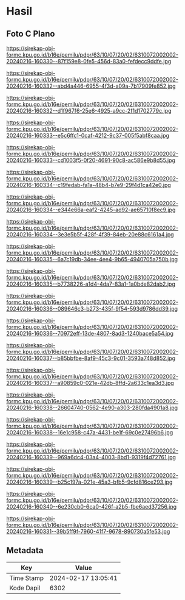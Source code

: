 # Hasil

## Foto C Plano

https://sirekap-obj-formc.kpu.go.id/b16e/pemilu/pdpr/63/10/07/20/02/6310072002002-20240216-160330--87f159e8-0fe5-456d-83a0-fefdecc9ddfe.jpg

https://sirekap-obj-formc.kpu.go.id/b16e/pemilu/pdpr/63/10/07/20/02/6310072002002-20240216-160332--abd4a446-6955-4f3d-a09a-7b17909fe852.jpg

https://sirekap-obj-formc.kpu.go.id/b16e/pemilu/pdpr/63/10/07/20/02/6310072002002-20240216-160332--d1f967f6-25e6-4925-a9cc-2f1d1702779c.jpg

https://sirekap-obj-formc.kpu.go.id/b16e/pemilu/pdpr/63/10/07/20/02/6310072002002-20240216-160333--e5c6ffc1-0caf-4212-9c37-005f5abf8caa.jpg

https://sirekap-obj-formc.kpu.go.id/b16e/pemilu/pdpr/63/10/07/20/02/6310072002002-20240216-160333--cd1003f5-0f20-4691-90c8-ac586e9b8d55.jpg

https://sirekap-obj-formc.kpu.go.id/b16e/pemilu/pdpr/63/10/07/20/02/6310072002002-20240216-160334--c19fedab-fa1a-48b4-b7e9-29f4d1ca42e0.jpg

https://sirekap-obj-formc.kpu.go.id/b16e/pemilu/pdpr/63/10/07/20/02/6310072002002-20240216-160334--e344e66a-eaf2-4245-ad92-ae65710f8ec9.jpg

https://sirekap-obj-formc.kpu.go.id/b16e/pemilu/pdpr/63/10/07/20/02/6310072002002-20240216-160334--3e3e5b5f-428f-4f39-84eb-20e88c6161a4.jpg

https://sirekap-obj-formc.kpu.go.id/b16e/pemilu/pdpr/63/10/07/20/02/6310072002002-20240216-160335--6a7c19db-34ee-4ee4-9b65-4940705a750b.jpg

https://sirekap-obj-formc.kpu.go.id/b16e/pemilu/pdpr/63/10/07/20/02/6310072002002-20240216-160335--b7738226-a1d4-4da7-83a1-1a0bde82dab2.jpg

https://sirekap-obj-formc.kpu.go.id/b16e/pemilu/pdpr/63/10/07/20/02/6310072002002-20240216-160336--089646c3-b273-435f-9f54-593d9786dd39.jpg

https://sirekap-obj-formc.kpu.go.id/b16e/pemilu/pdpr/63/10/07/20/02/6310072002002-20240216-160336--70972eff-13de-4807-8ad3-1240bace5a54.jpg

https://sirekap-obj-formc.kpu.go.id/b16e/pemilu/pdpr/63/10/07/20/02/6310072002002-20240216-160337--b85bbfbe-8af9-45c3-9c01-3593a748d852.jpg

https://sirekap-obj-formc.kpu.go.id/b16e/pemilu/pdpr/63/10/07/20/02/6310072002002-20240216-160337--a90859c0-021e-42db-8ffd-2a633c1ea3d3.jpg

https://sirekap-obj-formc.kpu.go.id/b16e/pemilu/pdpr/63/10/07/20/02/6310072002002-20240216-160338--26604740-0562-4e90-a303-280fda4901a8.jpg

https://sirekap-obj-formc.kpu.go.id/b16e/pemilu/pdpr/63/10/07/20/02/6310072002002-20240216-160338--16e1c958-c47a-4431-be1f-69c0e27496b6.jpg

https://sirekap-obj-formc.kpu.go.id/b16e/pemilu/pdpr/63/10/07/20/02/6310072002002-20240216-160339--969a6dc4-03a4-4003-8bd1-9319f4d72761.jpg

https://sirekap-obj-formc.kpu.go.id/b16e/pemilu/pdpr/63/10/07/20/02/6310072002002-20240216-160339--b25c197a-021e-45a3-bfb5-9cfd816ce293.jpg

https://sirekap-obj-formc.kpu.go.id/b16e/pemilu/pdpr/63/10/07/20/02/6310072002002-20240216-160340--6e230cb0-6ca0-426f-a2b5-fbe6aed37256.jpg

https://sirekap-obj-formc.kpu.go.id/b16e/pemilu/pdpr/63/10/07/20/02/6310072002002-20240216-160331--39b5ff9f-7960-41f7-9678-890730a5fe53.jpg


## Metadata

| Key        | Value               |
| ---------- | ------------------- |
| Time Stamp | 2024-02-17 13:05:41 |
| Kode Dapil | 6302                |



